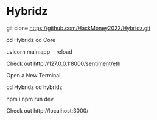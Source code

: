 # Hybridz

git clone https://github.com/HackMoney2022/Hybridz.git

cd Hybridz
cd Core

uvicorn main:app --reload

Check out http://127.0.0.1:8000/sentiment/eth

Open a New Terminal

cd Hybridz
cd hybridz

npm i
npm run dev

Check out http://localhost:3000/
